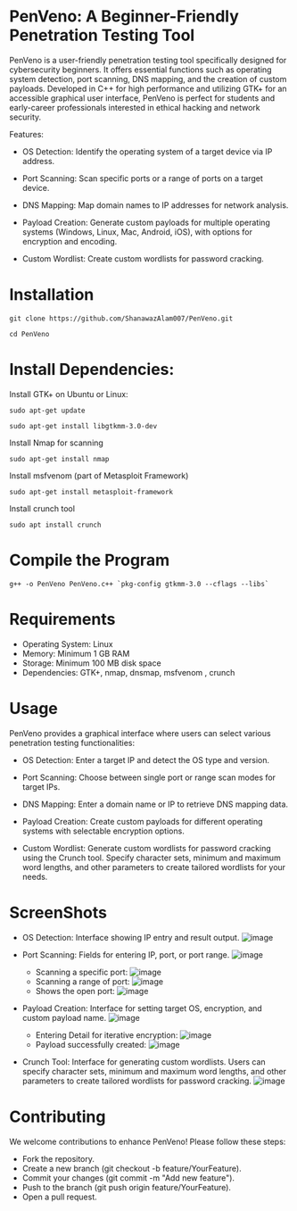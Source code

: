 # PenVeno: A Beginner-Friendly Penetration Testing Tool

PenVeno is a user-friendly penetration testing tool specifically designed for cybersecurity beginners. It offers essential functions such as operating system detection, port scanning, DNS mapping, and the creation of custom payloads. Developed in C++ for high performance and utilizing GTK+ for an accessible graphical user interface, PenVeno is perfect for students and early-career professionals interested in ethical hacking and network security.

Features:

+ OS Detection: Identify the operating system of a target device via IP address.

+ Port Scanning: Scan specific ports or a range of ports on a target device.

+ DNS Mapping: Map domain names to IP addresses for network analysis.

+ Payload Creation: Generate custom payloads for multiple operating systems (Windows, Linux, Mac, Android, iOS), with options for encryption and encoding.

+ Custom Wordlist: Create custom wordlists for password cracking.

# Installation
```
git clone https://github.com/ShanawazAlam007/PenVeno.git

cd PenVeno
```
# Install Dependencies:

Install GTK+ on Ubuntu or Linux:
```
sudo apt-get update
```
```
sudo apt-get install libgtkmm-3.0-dev
```

Install Nmap for scanning
```
sudo apt-get install nmap
```

Install msfvenom (part of Metasploit Framework)
```
sudo apt-get install metasploit-framework
```

Install crunch tool
```
sudo apt install crunch
```
# Compile the Program

```
g++ -o PenVeno PenVeno.c++ `pkg-config gtkmm-3.0 --cflags --libs`  
```
# Requirements

- Operating System: Linux
- Memory: Minimum 1 GB RAM
- Storage: Minimum 100 MB disk space
- Dependencies: GTK+, nmap, dnsmap, msfvenom , crunch

# Usage

PenVeno provides a graphical interface where users can select various penetration testing functionalities:

- OS Detection: Enter a target IP and detect the OS type and version.
- Port Scanning: Choose between single port or range scan modes for target IPs.
- DNS Mapping: Enter a domain name or IP to retrieve DNS mapping data.
- Payload Creation: Create custom payloads for different operating systems with selectable encryption options.


- Custom Wordlist: Generate custom wordlists for password cracking using the Crunch tool. Specify character sets, minimum and maximum word lengths, and other parameters to create tailored wordlists for your needs.

# ScreenShots

- OS Detection: Interface showing IP entry and result output.
  ![image](https://github.com/user-attachments/assets/c2ebffb0-fe2f-45ca-a079-50057f7db489)

- Port Scanning: Fields for entering IP, port, or port range.
  ![image](https://github.com/user-attachments/assets/1c9bea4e-963d-4160-87bd-11a8046c9b55)
  - Scanning a specific port:
     ![image](https://github.com/user-attachments/assets/bb49f3c9-0fa0-487c-9d91-cc5701d2a281)
  - Scanning a range of port:
     ![image](https://github.com/user-attachments/assets/dee91ae2-f51e-4868-bf68-11cd857b7c5b)
  - Shows the open port:
    ![image](https://github.com/user-attachments/assets/a87f27ba-ecb9-47f6-9f4e-1be01ea10530)
- Payload Creation: Interface for setting target OS, encryption, and custom payload name.
  ![image](https://github.com/user-attachments/assets/f84a14d7-1d10-42c5-affd-f55119bbf8ba)
  - Entering Detail for iterative encryption:
    ![image](https://github.com/user-attachments/assets/126731cb-f4d8-448f-a06f-8bd60264c25c)
  - Payload successfully created:
    ![image](https://github.com/user-attachments/assets/8c1eedcd-aaa3-4da3-bc66-2c556324d1db)

- Crunch Tool: Interface for generating custom wordlists. Users can specify character sets, minimum and maximum word lengths, and other parameters to create tailored wordlists for password cracking.
  ![image](https://github.com/user-attachments/assets/crunch-tool-screenshot)

# Contributing
 We welcome contributions to enhance PenVeno! Please follow these steps:

+ Fork the repository.
+ Create a new branch (git checkout -b feature/YourFeature).
+ Commit your changes (git commit -m "Add new feature").
+ Push to the branch (git push origin feature/YourFeature).
+ Open a pull request.
